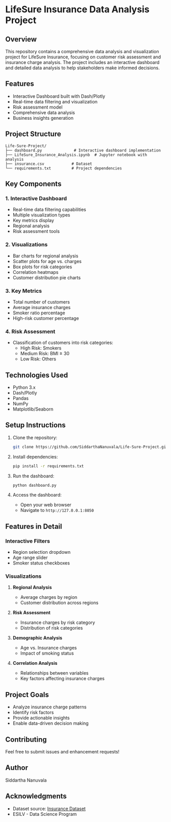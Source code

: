 # LifeSure Insurance Data Analysis Project

## Overview
This repository contains a comprehensive data analysis and visualization project for LifeSure Insurance, focusing on customer risk assessment and insurance charge analysis. The project includes an interactive dashboard and detailed data analysis to help stakeholders make informed decisions.

## Features
- Interactive Dashboard built with Dash/Plotly
- Real-time data filtering and visualization
- Risk assessment model
- Comprehensive data analysis
- Business insights generation

## Project Structure
```
Life-Sure-Project/
├── dashboard.py              # Interactive dashboard implementation
├── LifeSure_Insurance_Analysis.ipynb  # Jupyter notebook with analysis
├── insurance.csv            # Dataset
└── requirements.txt         # Project dependencies
```

## Key Components

### 1. Interactive Dashboard
- Real-time data filtering capabilities
- Multiple visualization types
- Key metrics display
- Regional analysis
- Risk assessment tools

### 2. Visualizations
- Bar charts for regional analysis
- Scatter plots for age vs. charges
- Box plots for risk categories
- Correlation heatmaps
- Customer distribution pie charts

### 3. Key Metrics
- Total number of customers
- Average insurance charges
- Smoker ratio percentage
- High-risk customer percentage

### 4. Risk Assessment
- Classification of customers into risk categories:
  - High Risk: Smokers
  - Medium Risk: BMI ≥ 30
  - Low Risk: Others

## Technologies Used
- Python 3.x
- Dash/Plotly
- Pandas
- NumPy
- Matplotlib/Seaborn

## Setup Instructions
1. Clone the repository:
   ```bash
   git clone https://github.com/SiddarthaNanuvala/Life-Sure-Project.git
   ```

2. Install dependencies:
   ```bash
   pip install -r requirements.txt
   ```

3. Run the dashboard:
   ```bash
   python dashboard.py
   ```

4. Access the dashboard:
   - Open your web browser
   - Navigate to `http://127.0.0.1:8050`

## Features in Detail

### Interactive Filters
- Region selection dropdown
- Age range slider
- Smoker status checkboxes

### Visualizations
1. **Regional Analysis**
   - Average charges by region
   - Customer distribution across regions

2. **Risk Assessment**
   - Insurance charges by risk category
   - Distribution of risk categories

3. **Demographic Analysis**
   - Age vs. Insurance charges
   - Impact of smoking status

4. **Correlation Analysis**
   - Relationships between variables
   - Key factors affecting insurance charges

## Project Goals
- Analyze insurance charge patterns
- Identify risk factors
- Provide actionable insights
- Enable data-driven decision making

## Contributing
Feel free to submit issues and enhancement requests!


## Author
Siddartha Nanuvala

## Acknowledgments
- Dataset source: [Insurance Dataset](https://www.kaggle.com/mirichoi0218/insurance)
- ESILV - Data Science Program 
